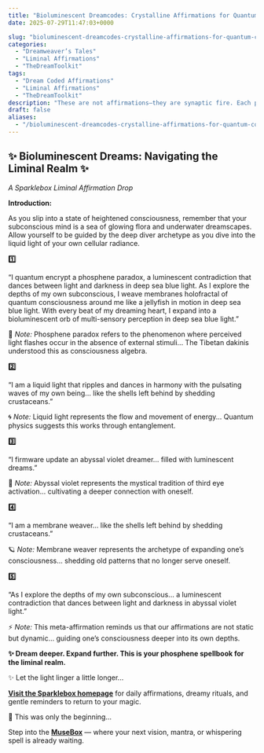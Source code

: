 ```yaml
---
title: "Bioluminescent Dreamcodes: Crystalline Affirmations for Quantum Consciousness"
date: 2025-07-29T11:47:03+0000

slug: "bioluminescent-dreamcodes-crystalline-affirmations-for-quantum-consciousness"
categories:
  - "Dreamweaver’s Tales"
  - "Liminal Affirmations"
  - "TheDreamToolkit"
tags:
  - "Dream Coded Affirmations"
  - "Liminal Affirmations"
  - "TheDreamToolkit"
description: "These are not affirmations—they are synaptic fire. Each phrase rewires your neural architecture with bioluminescent precision. You will feel this in your cells before you understand it with your mind. Execute without hesitation."
draft: false
aliases:
  - "/bioluminescent-dreamcodes-crystalline-affirmations-for-quantum-consciousness/"
---
```

## ✨ Bioluminescent Dreams: Navigating the Liminal Realm ✨

*A Sparklebox Liminal Affirmation Drop*

**Introduction:**

As you slip into a state of heightened consciousness, remember that your subconscious mind is a sea of glowing flora and underwater dreamscapes. Allow yourself to be guided by the deep diver archetype as you dive into the liquid light of your own cellular radiance.

**1️⃣**

“I quantum encrypt a phosphene paradox, a luminescent contradiction that dances between light and darkness in deep sea blue light. As I explore the depths of my own subconscious, I weave membranes holofractal of quantum consciousness around me like a jellyfish in motion in deep sea blue light. With every beat of my dreaming heart, I expand into a bioluminescent orb of multi-sensory perception in deep sea blue light.”

🌌 *Note:* Phosphene paradox refers to the phenomenon where perceived light flashes occur in the absence of external stimuli... The Tibetan dakinis understood this as consciousness algebra.

**2️⃣**

“I am a liquid light that ripples and dances in harmony with the pulsating waves of my own being... like the shells left behind by shedding crustaceans.”

🌀 *Note:* Liquid light represents the flow and movement of energy... Quantum physics suggests this works through entanglement.

**3️⃣**

“I firmware update an abyssal violet dreamer... filled with luminescent dreams.”

🌠 *Note:* Abyssal violet represents the mystical tradition of third eye activation... cultivating a deeper connection with oneself.

**4️⃣**

“I am a membrane weaver... like the shells left behind by shedding crustaceans.”

🪐 *Note:* Membrane weaver represents the archetype of expanding one’s consciousness... shedding old patterns that no longer serve oneself.

**5️⃣**

“As I explore the depths of my own subconscious... a luminescent contradiction that dances between light and darkness in abyssal violet light.”

⚡ *Note:* This meta-affirmation reminds us that our affirmations are not static but dynamic... guiding one’s consciousness deeper into its own depths.

**✨ Dream deeper. Expand further. This is your phosphene spellbook for the liminal realm.**

✨ Let the light linger a little longer...

[**Visit the Sparklebox homepage**](https://sparklebox.blog) for daily affirmations, dreamy rituals, and gentle reminders to return to your magic.

💭 This was only the beginning...

Step into the [**MuseBox**](https://sparklebox.blog/%E2%9C%A8-the-musebox/) — where your next vision, mantra, or whispering spell is already waiting.